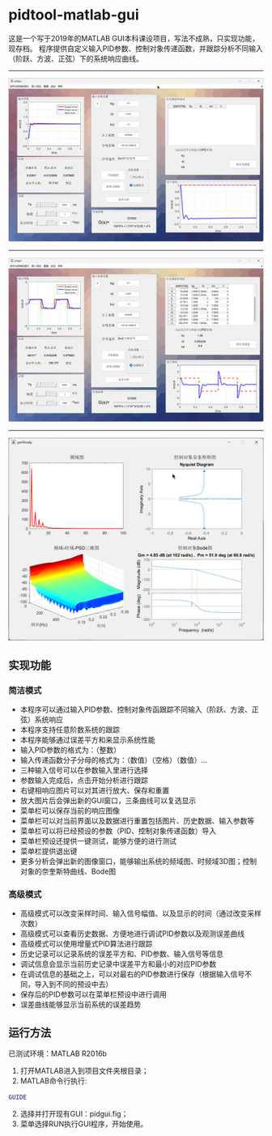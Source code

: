 # pidtool-matlab-gui

这是一个写于2019年的MATLAB GUI本科课设项目，写法不成熟，只实现功能，现存档。
程序提供自定义输入PID参数、控制对象传递函数，并跟踪分析不同输入（阶跃、方波、正弦）下的系统响应曲线。

---
![主页面-1](./readme_img/MATLAB_0cnBA59V40.png)

---
![主页面-2](./readme_img/MATLAB_Ym4QThZIdu.png)

---
![分析页面](./readme_img/MATLAB_Id730RdQWb.png)


## 实现功能
### 简洁模式
- 本程序可以通过输入PID参数、控制对象传函跟踪不同输入（阶跃、方波、正弦）系统响应
- 本程序支持任意阶数系统的跟踪
- 本程序能够通过误差平方和来显示系统性能
- 输入PID参数的格式为：（整数）
- 输入传递函数分子分母的格式为：（数值）（空格）（数值）...
- 三种输入信号可以在参数输入里进行选择
- 参数输入完成后，点击开始分析进行跟踪
- 右键相响应图片可以对其进行放大、保存和重置
- 放大图片后会弹出新的GUI窗口，三条曲线可以复选显示
- 菜单栏可以保存当前的响应图像
- 菜单栏可以对当前界面以及数据进行重置包括图片、历史数据、输入参数等
- 菜单栏可以将已经预设的参数（PID、控制对象传递函数）导入
- 菜单栏预设还提供一键测试，能够方便的进行测试
- 菜单栏提供退出键
- 更多分析会弹出新的图像窗口，能够输出系统的频域图、时频域3D图；控制对象的奈奎斯特曲线、Bode图

### 高级模式
- 高级模式可以改变采样时间、输入信号幅值、以及显示的时间（通过改变采样次数）
- 高级模式可以查看历史数据、方便地进行调试PID参数以及观测误差曲线
- 高级模式可以使用增量式PID算法进行跟踪
- 历史记录可以记录系统的误差平方和、PID参数、输入信号等信息
- 调试信息会显示当前历史记录中误差平方和最小的对应PID参数
- 在调试信息的基础之上，可以对最右的PID参数进行保存（根据输入信号不同，导入到不同的预设中去）
- 保存后的PID参数可以在菜单栏预设中进行调用
- 误差曲线能够显示当前系统的误差趋势

## 运行方法
已测试环境：MATLAB R2016b
1. 打开MATLAB进入到项目文件夹根目录；
2. MATLAB命令行执行:
```matlab
GUIDE
```
2. 选择并打开现有GUI：pidgui.fig；
3. 菜单选择RUN执行GUI程序，开始使用。
